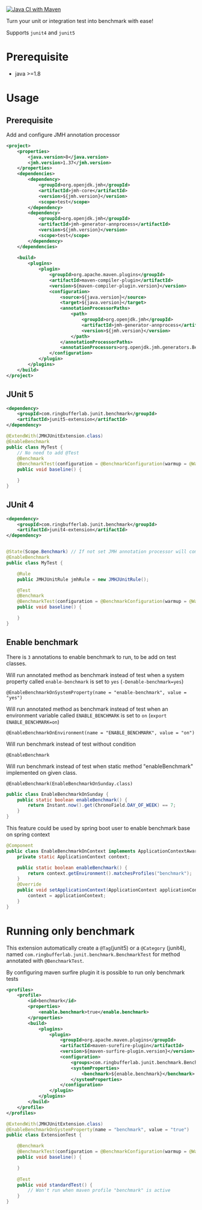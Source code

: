 [![Java CI with Maven](https://github.com/RingBufferLab/junit-jmh-extension/actions/workflows/java.yml/badge.svg)](https://github.com/RingBufferLab/junit-jmh-extension/actions/workflows/java.yml)

Turn your unit or integration test into benchmark with ease!

Supports `junit4` and `junit5`
# Prerequisite
- java >=1.8

# Usage
## Prerequisite
Add and configure JMH annotation processor 
```xml
<project>
    <properties>
        <java.version>8</java.version>
        <jmh.version>1.37</jmh.version>
    </properties>
    <dependencies>
        <dependency>
            <groupId>org.openjdk.jmh</groupId>
            <artifactId>jmh-core</artifactId>
            <version>${jmh.version}</version>
            <scope>test</scope>
        </dependency>
        <dependency>
            <groupId>org.openjdk.jmh</groupId>
            <artifactId>jmh-generator-annprocess</artifactId>
            <version>${jmh.version}</version>
            <scope>test</scope>
        </dependency>
    </dependencies>
    
    <build>
        <plugins>
            <plugin>
                <groupId>org.apache.maven.plugins</groupId>
                <artifactId>maven-compiler-plugin</artifactId>
                <version>${maven-compiler-plugin.version}</version>
                <configuration>
                    <source>${java.version}</source>
                    <target>${java.version}</target>
                    <annotationProcessorPaths>
                        <path>
                            <groupId>org.openjdk.jmh</groupId>
                            <artifactId>jmh-generator-annprocess</artifactId>
                            <version>${jmh.version}</version>
                        </path>
                    </annotationProcessorPaths>
                    <annotationProcessors>org.openjdk.jmh.generators.BenchmarkProcessor</annotationProcessors>
                </configuration>
            </plugin>
        </plugins>
    </build>
</project>
```

## JUnit 5
```xml
<dependency>
    <groupId>com.ringbufferlab.junit.benchmark</groupId>
    <artifactId>junit5-extension</artifactId>
</dependency>
```
```java
@ExtendWith(JMHJUnitExtension.class)
@EnableBenchmark
public class MyTest {
    // No need to add @Test
    @Benchmark
    @BenchmarkTest(configuration = @BenchmarkConfiguration(warmup = @Warmup(iterations = 1, batchSize = 1, time = 5), measurement = @Measurement(batchSize = 1, time = 1, iterations = 1)))
    public void baseline() {

    }
}
```

## JUnit 4
```xml
<dependency>
    <groupId>com.ringbufferlab.junit.benchmark</groupId>
    <artifactId>junit4-extension</artifactId>
</dependency>
```
```java

@State(Scope.Benchmark) // If not set JMH annotation processor will complain jmhRule is not static and can't be used outside a @State.
@EnableBenchmark
public class MyTest {

    @Rule
    public JMHJUnitRule jmhRule = new JMHJUnitRule();

    @Test
    @Benchmark
    @BenchmarkTest(configuration = @BenchmarkConfiguration(warmup = @Warmup(iterations = 1, batchSize = 1, time = 5), measurement = @Measurement(batchSize = 1, time = 1, iterations = 1)))
    public void baseline() {

    }
}
```

## Enable benchmark
There is `3` annotations to enable benchmark to run, to be add on test classes.


Will run annotated method as benchmark instead of test when a system property called `enable-benchmark` is set to `yes` (`-Denable-benchmark=yes`)
```
@EnableBenchmarkOnSystemProperty(name = "enable-benchmark", value = "yes")
```

Will run annotated method as benchmark instead of test when an environment variable called `ENABLE_BENCHMARK` is set to `on` (`export ENABLE_BENCHMARK=on`)
```
@EnableBenchmarkOnEnvironment(name = "ENABLE_BENCHMARK", value = "on")
```
Will run benchmark instead of test without condition
```
@EnableBenchmark
```

Will run benchmark instead of test when static method "enableBenchmark" implemented on given class.
```
@EnableBenchmark(EnableBenchmarkOnSunday.class)
```
```java
public class EnableBenchmarkOnSunday {
    public static boolean enableBenchmark() {
        return Instant.now().get(ChronoField.DAY_OF_WEEK) == 7;
    }
}
```
This feature could be used by spring boot user to enable benchmark base on spring context
```java
@Component
public class EnableBenchmarkOnContext implements ApplicationContextAware {
    private static ApplicationContext context;

    public static boolean enableBenchmark() {
        return context.getEnvironment().matchesProfiles("benchmark");
    }
    @Override
    public void setApplicationContext(ApplicationContext applicationContext) throws BeansException {
        context = applicationContext;
    }
}
```

# Running only benchmark
This extension automatically create a `@Tag`(junit5) or a `@Category` (junit4), named `com.ringbufferlab.junit.benchmark.BenchmarkTest` for method annotated with `@BenchmarkTest`.

By configuring maven surfire plugin it is possible to run only benchmark tests
```xml 
<profiles>
    <profile>
        <id>benchmark</id>
        <properties>
            <enable.benchmark>true</enable.benchmark>
        </properties>
        <build>
            <plugins>
                <plugin>
                    <groupId>org.apache.maven.plugins</groupId>
                    <artifactId>maven-surefire-plugin</artifactId>
                    <version>${maven-surfire-plugin.version}</version>
                    <configuration>
                        <groups>com.ringbufferlab.junit.benchmark.BenchmarkTest</groups>
                        <systemProperties>
                            <benchmark>${enable.benchmark}</benchmark>
                        </systemProperties>
                    </configuration>
                </plugin>
            </plugins>
        </build>
    </profile>
</profiles>
```

```java
@ExtendWith(JMHJUnitExtension.class)
@EnableBenchmarkOnSystemProperty(name = "benchmark", value = "true")
public class ExtensionTest {

    @Benchmark
    @BenchmarkTest(configuration = @BenchmarkConfiguration(warmup = @Warmup(iterations = 1, batchSize = 1, time = 5), measurement = @Measurement(batchSize = 1, time = 1, iterations = 1)))
    public void baseline() {

    }
    
    @Test
    public void standardTest() {
        // Won't run when maven profile "benchmark" is active
    }
}
```